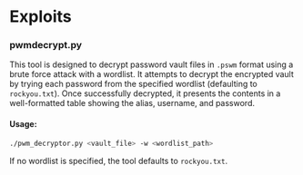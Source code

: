 # Exploits

### pwmdecrypt.py

This tool is designed to decrypt password vault files in `.pswm` format using a brute force attack with a wordlist. It attempts to decrypt the encrypted vault by trying each password from the specified wordlist (defaulting to `rockyou.txt`). Once successfully decrypted, it presents the contents in a well-formatted table showing the alias, username, and password.


#### Usage:
```bash
./pwm_decryptor.py <vault_file> -w <wordlist_path>
```

If no wordlist is specified, the tool defaults to `rockyou.txt`.

